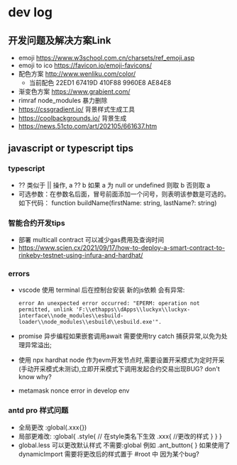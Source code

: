 # dev log

## 开发问题及解决方案Link

* emoji <https://www.w3school.com.cn/charsets/ref_emoji.asp>
* emoji to ico <https://favicon.io/emoji-favicons/>
* 配色方案 <http://www.wenliku.com/color/>
  * 当前配色 22ED1  67419D  410F88  9960E8  AE84E8
* 渐变色方案 <https://www.grabient.com/>
* rimraf node_modules 暴力删除
* https://cssgradient.io/ 背景样式生成工具
* https://coolbackgrounds.io/ 背景生成
* https://news.51cto.com/art/202105/661637.htm 

## javascript or typescript tips

### typescript

* ?? 类似于 || 操作, a ?? b 如果 a 为 null or undefined 则取 b 否则取 a
* 可选参数：在参数名后面，冒号前面添加一个问号，则表明该参数是可选的。如下代码：
    function buildName(firstName: string, lastName?: string)

### 智能合约开发tips

* 部署 multicall contract 可以减少gas费用及查询时间
* https://www.scien.cx/2021/09/17/how-to-deploy-a-smart-contract-to-rinkeby-testnet-using-infura-and-hardhat/ 

### errors

* vscode 使用 terminal 后在控制台安装 新的js依赖 会有异常:

  `error An unexpected error occurred: "EPERM: operation not permitted, unlink 'F:\\ethapps\\dApps\\luckyx\\luckyx-interface\\node_modules\\esbuild-loader\\node_modules\\esbuild\\esbuild.exe'".`

* promise 异步编程如果嵌套调用await 需要使用try catch 捕获异常,以免为处理异常溢出;
* 使用 npx hardhat node 作为evm开发节点时,需要设置开采模式为定时开采(手动开采模式未测试),立即开采模式下调用发起合约交易出现BUG? don't know why?
* metamask nonce error in develop env

### antd pro 样式问题

* 全局更改 :global(.xxx{})
* 局部更难改:
    :global{
        .style{ // 在style类名下生效
          .xxx{
            //更改的样式
          }
        }
      }
* global.less 可以更改默认样式 不需要:global 例如 .ant_button{ } 如果使用了dynamicImport 
  需要将更改后的样式置于 #root 中 因为某个bug?
  